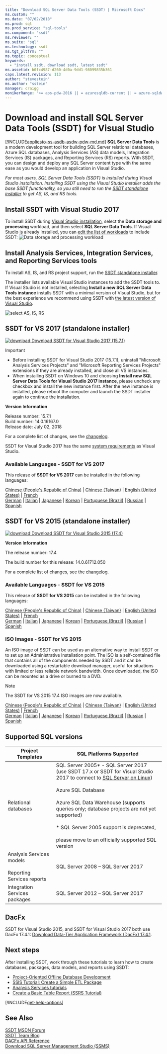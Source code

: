 ```yaml
---
title: "Download SQL Server Data Tools (SSDT) | Microsoft Docs"
ms.custom: ""
ms.date: "07/02/2018"
ms.prod: sql
ms.prod_service: "sql-tools"
ms.component: "ssdt"
ms.reviewer: ""
ms.suite: "sql"
ms.technology: ssdt
ms.tgt_pltfrm: ""
ms.topic: conceptual
keywords: 
  - "install ssdt, download ssdt, latest ssdt"
ms.assetid: b0fc4987-d260-4d0a-9dd1-98099835b361
caps.latest.revision: 113
author: "stevestein"
ms.author: "sstein"
manager: craigg
monikerRange: ">= aps-pdw-2016 || = azuresqldb-current || = azure-sqldw-latest || >= sql-server-2016 || = sqlallproducts-allversions"
---
```

# Download and install SQL Server Data Tools (SSDT) for Visual Studio
[!INCLUDE[appliesto-ss-asdb-asdw-pdw-md.md](../includes/appliesto-ss-asdb-asdw-pdw-md.md)]
**SQL Server Data Tools** is a modern development tool for building SQL Server relational databases, Azure SQL databases, Analysis Services (AS) data models, Integration Services (IS) packages, and Reporting Services (RS) reports. With SSDT, you can design and deploy any SQL Server content type with the same ease as you would develop an application in Visual Studio.

*For most users, SQL Server Data Tools (SSDT) is installed during Visual Studio installation. Installing SSDT using the Visual Studio installer adds the base SSDT functionality, so you still need to run the [SSDT standalone installer](#ssdt-for-vs-2017-standalone-installer) to get AS, IS, and RS tools.*

## Install SSDT with Visual Studio 2017

To install SSDT during [Visual Studio installation](https://docs.microsoft.com/visualstudio/install/install-visual-studio), select the **Data storage and processing** workload, and then select **SQL Server Data Tools**. If Visual Studio is already installed, you can [edit the list of workloads](https://docs.microsoft.com/visualstudio/install/modify-visual-studio) to include SSDT:
![Data storage and processing workload](../ssdt/media/download-sql-server-data-tools-ssdt/data-workload.png)



## Install Analysis Services, Integration Services, and Reporting Services tools
To install AS, IS, and RS project support, run the [SSDT standalone installer](#ssdt-for-vs-2017-standalone-installer). 

The installer lists available Visual Studio instances to add the SSDT tools to. If Visual Studio is not installed, selecting **Install a new SQL Server Data Tools instance** installs SSDT with a minimal version of Visual Studio, but for the best experience we recommend using SSDT with [the latest version of Visual Studio](https://www.visualstudio.com/downloads). 

![select AS, IS, RS](../ssdt/media/download-sql-server-data-tools-ssdt/select-services.png)



## SSDT for VS 2017 (standalone installer)

[![download](../ssdt/media/download.png) Download SSDT for Visual Studio 2017 (15.7.1) ](https://go.microsoft.com/fwlink/?linkid=875613) 

> [!IMPORTANT]
> - Before installing SSDT for Visual Studio 2017 (15.7.1), uninstall "Microsoft Analysis Services Projects" and "Microsoft Reporting Services Projects" extensions if they are already installed, and close all VS instances.
> - When installing SSDT on Windows 10 and choosing **Install new SQL Server Data Tools for Visual Studio 2017 instance**, please uncheck any checkbox and install the new instance first. After the new instance is installed, please reboot the computer and launch the SSDT installer again to continue the installation.  



**Version Information**  
  
Release number: 15.7.1  
Build number: 14.0.16167.0  
Release date: July 02, 2018  

For a complete list of changes, see the [changelog](changelog-for-sql-server-data-tools-ssdt.md).

SSDT for Visual Studio 2017 has the same [system requirements](https://docs.microsoft.com/visualstudio/productinfo/vs2017-system-requirements-vs) as Visual Studio.  

### Available Languages - SSDT for VS 2017

This release of **SSDT for VS 2017** can be installed in the following languages:  

[Chinese (People's Republic of China)]( https://go.microsoft.com/fwlink/?linkid=875613&clcid=0x804) | 
[Chinese (Taiwan)]( https://go.microsoft.com/fwlink/?linkid=875613&clcid=0x404) | 
[English (United States)]( https://go.microsoft.com/fwlink/?linkid=875613&clcid=0x409) | 
[French]( https://go.microsoft.com/fwlink/?linkid=875613&clcid=0x40c)  
[German]( https://go.microsoft.com/fwlink/?linkid=875613&clcid=0x407) | 
[Italian]( https://go.microsoft.com/fwlink/?linkid=875613&clcid=0x410) | 
[Japanese]( https://go.microsoft.com/fwlink/?linkid=875613&clcid=0x411) | 
[Korean]( https://go.microsoft.com/fwlink/?linkid=875613&clcid=0x412) | 
[Portuguese (Brazil)]( https://go.microsoft.com/fwlink/?linkid=875613&clcid=0x416) | 
[Russian]( https://go.microsoft.com/fwlink/?linkid=875613&clcid=0x419) | 
[Spanish]( https://go.microsoft.com/fwlink/?linkid=875613&clcid=0x40a)  



## SSDT for VS 2015 (standalone installer)

[![download](../ssdt/media/download.png) Download SSDT for Visual Studio 2015 (17.4)](https://go.microsoft.com/fwlink/?linkid=863440)

**Version Information**  
  
The release number: 17.4

The build number for this release: 14.0.61712.050
  
For a complete list of changes, see the [changelog](changelog-for-sql-server-data-tools-ssdt.md).

### Available Languages - SSDT for VS 2015
  
This release of **SSDT for VS 2015** can be installed in the following languages:  

[Chinese (People's Republic of China)]( https://go.microsoft.com/fwlink/?linkid=863440&clcid=0x804) | 
[Chinese (Taiwan)]( https://go.microsoft.com/fwlink/?linkid=863440&clcid=0x404) | 
[English (United States)]( https://go.microsoft.com/fwlink/?linkid=863440&clcid=0x409) | 
[French]( https://go.microsoft.com/fwlink/?linkid=863440&clcid=0x40c)  
[German]( https://go.microsoft.com/fwlink/?linkid=863440&clcid=0x407) | 
[Italian]( https://go.microsoft.com/fwlink/?linkid=863440&clcid=0x410) | 
[Japanese]( https://go.microsoft.com/fwlink/?linkid=863440&clcid=0x411) | 
[Korean]( https://go.microsoft.com/fwlink/?linkid=863440&clcid=0x412) | 
[Portuguese (Brazil)]( https://go.microsoft.com/fwlink/?linkid=863440&clcid=0x416) | 
[Russian]( https://go.microsoft.com/fwlink/?linkid=863440&clcid=0x419) | 
[Spanish]( https://go.microsoft.com/fwlink/?linkid=863440&clcid=0x40a)  

### ISO Images - SSDT for VS 2015

An ISO image of SSDT can be used as an alternative way to install SSDT or to set up an Administrative Installation point. The ISO is a self-contained file that contains all of the components needed by SSDT and it can be downloaded using a restartable download manager, useful for situations with limited or less reliable network bandwidth. Once downloaded, the ISO can be mounted as a drive or burned to a DVD.

> [!NOTE]
> The SSDT for VS 2015 17.4 ISO images are now available.

[Chinese (People's Republic of China)]( https://go.microsoft.com/fwlink/?linkid=863443&clcid=0x804) |
[Chinese (Taiwan)]( https://go.microsoft.com/fwlink/?linkid=863443&clcid=0x404) |
[English (United States)]( https://go.microsoft.com/fwlink/?linkid=863443&clcid=0x409) |
[French]( https://go.microsoft.com/fwlink/?linkid=863443&clcid=0x40c)  
[German]( https://go.microsoft.com/fwlink/?linkid=863443&clcid=0x407) |
[Italian]( https://go.microsoft.com/fwlink/?linkid=863443&clcid=0x410) |
[Japanese]( https://go.microsoft.com/fwlink/?linkid=863443&clcid=0x411) |
[Korean]( https://go.microsoft.com/fwlink/?linkid=863443&clcid=0x412) |
[Portuguese (Brazil)]( https://go.microsoft.com/fwlink/?linkid=863443&clcid=0x416) |
[Russian]( https://go.microsoft.com/fwlink/?linkid=863443&clcid=0x419) |
[Spanish]( https://go.microsoft.com/fwlink/?linkid=863443&clcid=0x40a)



## Supported SQL versions
  
|Project Templates|SQL Platforms Supported|  
|-------------------|--------------------|  
Relational databases|  SQL Server 2005* - SQL Server 2017<br> (use SSDT 17.x or SSDT for Visual Studio 2017 to connect to [SQL Server on Linux](../linux/sql-server-linux-overview.md))<br /><br />Azure SQL Database<br /><br />Azure SQL Data Warehouse (supports queries only; database projects are not yet supported)<br /><br />  * SQL Server 2005 support is deprecated,<br /><br /> please move to an officially supported SQL version|
  |Analysis Services models<br /><br />Reporting Services reports | SQL Server 2008 – SQL Server 2017|
  |Integration Services packages| SQL Server 2012 – SQL Server 2017    |
  
## DacFx
SSDT for Visual Studio 2015, and SSDT for Visual Studio 2017 both use DacFx 17.4.1: [Download Data-Tier Application Framework (DacFx) 17.4.1](https://www.microsoft.com/download/details.aspx?id=56508).


## Next steps  
After installing SSDT, work through these tutorials to learn how to create databases, packages, data models, and reports using SSDT:  

- [Project-Oriented Offline Database Development](project-oriented-offline-database-development.md)  
- [SSIS Tutorial: Create a Simple ETL Package](../integration-services/ssis-how-to-create-an-etl-package.md)  
- [Analysis Services tutorials](../analysis-services/analysis-services-tutorials-ssas.md)  
- [Create a Basic Table Report (SSRS Tutorial)](../reporting-services/create-a-basic-table-report-ssrs-tutorial.md)  

[!INCLUDE[get-help-options](../includes/paragraph-content/get-help-options.md)]


## See Also  
[SSDT MSDN Forum](https://social.msdn.microsoft.com/Forums/sqlserver/home?forum=ssdt)  
[SSDT Team Blog](http://blogs.msdn.com/b/ssdt/)  
[DACFx API Reference](https://msdn.microsoft.com/library/dn645454.aspx)  
[Download SQL Server Management Studio (SSMS)](../ssms/download-sql-server-management-studio-ssms.md)  